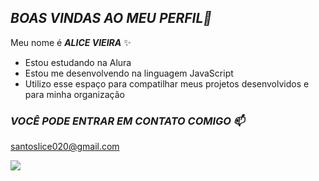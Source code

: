 ## _BOAS VINDAS AO MEU PERFIL💜_

Meu nome é **_ALICE VIEIRA_** ✨ 

- Estou estudando na Alura
- Estou me desenvolvendo na linguagem JavaScript
- Utilizo esse espaço para compatilhar meus projetos desenvolvidos e para minha organização

### _VOCÊ PODE ENTRAR EM CONTATO COMIGO 📫_

  santoslice020@gmail.com

![](https://media1.tenor.com/m/wFER2CV4Tm8AAAAC/princess-peach-mario.gif)
  
